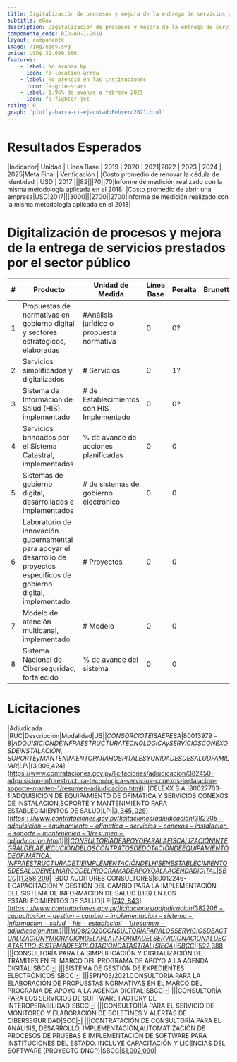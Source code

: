 ```yaml
---
title: Digitalización de procesos y mejora de la entrega de servicios prestados por el sector público
subtitle: eGov
description: Digitalización de procesos y mejora de la entrega de servicios prestados por el sector público
componente_code: BID-AD-1-2019
layout: componente
image: /img/egov.svg
price: USD$ 32.600.000
features:
    - label: No avanza kp
      icon: fa-location-arrow
    - label: No prendió en las instituciones
      icon: fa-grin-stars
    - label: 1.96% de avance a febrero 2021
      icon: fa-fighter-jet
rating: 0
graph: 'plotly-barra-ci-ejecutadoFebrero2021.html'
---
```


# Resultados Esperados

|Indicador| Unidad | Línea Base | 2019 | 2020 | 2021|2022 | 2023 | 2024 | 2025|Meta Final | Verificación |
|Costo promedio de renovar la cédula de identidad | USD | 2017 |||82|||70||70|Informe de medición realizado con la misma metodologia aplicada en el 2018|
|Costo promedio de abrir una empresa|USD|2017|||3000|||2700||2700|Informe de medición realizado con la misma metodología aplicada en el 2018|

# Digitalización de procesos y mejora de la entrega de servicios prestados por el sector público

|#| Producto | Unidad de Medida| Línea Base|Peralta|Brunetti|Saguier|Esperado|
|-|--------------------|-----------------|-------- |-----------|-|-|--|
|1| Propuestas de normativas en gobierno digital y sectores estratégicos, elaboradas|#Análisis jurídico o propuesta normativa|0|0?|||5|
|2| Servicios simplificados y digitalizados|# Servicios|0|1?|||10|
|3| Sistema de Información de Salud (HIS), implementado|# de Establecimientos con HIS Implementado|0|0?|||40|
|4| Servicios brindados por el Sistema Catastral, implementados|% de avance de acciones planificadas|0|0|||20|
|5| Sistemas de gobierno digital, desarrollados e implementados|# de sistemas de gobierno electrónico|0|0|||0|
|6| Laboratorio de innovación gubernamental para apoyar el desarrollo de proyectos específicos de gobierno digital, implementado|# Proyectos|0|0|||5|
|7| Modelo de atención multicanal, implementado|# Modelo|0|0|||0|
|8| Sistema Nacional de Ciberseguridad, fortalecido|% de avance del sistema|0|0|||10|

# Licitaciones

|Adjudicada |RUC|Descripción|Modalidad|US$|
|CONSORCIO TEISA EPESA|80013979-8|ADQUISICIÓN DE INFRAESTRUCTURA TECNOLÓGICA  y SERVICIOS CONEXOS DE INSTALACIÓN, SOPORTE y MANTENIMIENTO PARA HOSPITALES Y UNIDADES DE SALUD FAMILIAR|LPI|[$3,906,424](https://www.contrataciones.gov.py/licitaciones/adjudicacion/382450-adquisicion-infraestructura-tecnologica-servicios-conexos-instalacion-soporte-manten-1/resumen-adjudicacion.html)|
|CELEXX S.A.|80027703-1|ADQUISICION DE EQUIPAMIENTO DE OFIMATICA Y SERVICIOS CONEXOS DE INSTALACION,SOPORTE Y MANTENIMIENTO PARA ESTABLECIMIENTOS DE SALUD|LPI|[$3,345,028](https://www.contrataciones.gov.py/licitaciones/adjudicacion/382205-adquisicion-equipamiento-ofimatica-servicios-conexos-instalacion-soporte-mantenimien-1/resumen-adjudicacion.html)|
|||CONSULTORÍA DE APOYO PARA LA FISCALIZACIÓN INTEGRAL DE LA EJECUCIÓN DE LOS CONTRATOS DE DOTACIÓN DE EQUIPAMIENTO DE OFIMÁTICA,INFRAESTRUCTURA DE TI E IMPLEMENTACIÓN DEL HIS EN ESTABLECIMIENTOS DE SALUD EN EL MARCO DEL PROGRAMA DE APOYO A LA AGENDA DIGITAL|SBCC|[$1,358,209](https://www.contrataciones.gov.py/licitaciones/planificacion/387893-consultoria-apoyo-fiscalizacion-integral-ejecucion-contratos-dotacion-equipamiento-1.html)|
|BDO AUDITORES CONSULTORES|80012246-1|CAPACITACIÓN Y GESTIÓN DEL CAMBIO PARA LA IMPLEMENTACIÓN DEL SISTEMA DE INFORMACION DE SALUD (HIS) EN LOS ESTABLECIMIENTOS DE SALUD|LPI|[$742,843](https://www.contrataciones.gov.py/licitaciones/adjudicacion/382206-capacitacion-gestion-cambio-implementacion-sistema-informacion-salud-his-establecimi-1/resumen-adjudicacion.html)|
|||MI08/2020 CONSULTORÍA PARA LOS SERVICIOS DE ACTUALIZACIÓN Y MIGRACIÓN DE LA PLATAFORMA DEL SERVICIO NACIONAL DE CATASTRO – SISTEMA DE EXPLOTACIÓN CATASTRAL (SIECA)|SBCC|[$522,388](https://www.contrataciones.gov.py/licitaciones/planificacion/389005-consultoria-servicios-actualizacion-migracion-plataforma-servicio-nacional-catastro-1.html)
|||CONSULTORÍA PARA LA SIMPLIFICACIÓN Y DIGITALIZACIÓN DE TRÁMITES EN EL MARCO DEL PROGRAMA DE APOYO A LA AGENDA DIGITAL|SBCC|[-](https://www.contrataciones.gov.py/licitaciones/precalificacion/673-2020-consultoria-simplificacion-digitalizacion-tramites-marco-programa-apoyo-agenda-dig.html)|
|||SISTEMA DE GESTIÓN DE EXPEDIENTES ELECTRÓNICOS|SBCC|[-](https://www.contrataciones.gov.py/licitaciones/precalificacion/674-2020-consultoria-implementacion-sistema-gestion-expedientes-electronicos.html)|
|||SPN°03/2021.CONSULTORIA PARA LA ELABORACIÓN DE PROPUESTAS NORMATIVAS EN EL MARCO DEL PROGRAMA DE APOYO A LA AGENDA DIGITAL|SBCC|[-](https://www.contrataciones.gov.py/licitaciones/precalificacion/657-2020-consultoria-elaboracion-propuestas-normativas-marco-programa-apoyo-agenda-digital.html)|
|||CONSULTORÍA PARA LOS SERVICIOS DE SOFTWARE FACTORY DE INTEROPERABILIDAD|SBCC|[-](https://www.contrataciones.gov.py/licitaciones/precalificacion/663-2020-consultoria-servicios-software-factory-interoperabilidad.html)|
|||CONSULTORÍA PARA EL SERVICIO DE MONITOREO Y ELABORACIÓN DE BOLETINES Y ALERTAS DE CIBERSEGURIDAD|SCC|[-](https://www.contrataciones.gov.py/licitaciones/precalificacion/660-2020-consultoria-servicio-monitoreo-elaboracion-boletines-alertas-ciberseguridad.html)|
|||CONTRATACIÓN DE CONSULTORÍA PARA EL ANÁLISIS, DESARROLLO, IMPLEMENTACIÓN,AUTOMATIZACIÓN DE PROCESOS DE PRUEBAS E IMPLEMENTACIÓN DE SOFTWARE PARA INSTITUCIONES DEL ESTADO. INCLUYE CAPACITACIÓN Y LICENCIAS DEL SOFTWARE (PROYECTO DNCP)|SBCC|[$1,002,090](https://www.contrataciones.gov.py/licitaciones/convocatoria/389000-consultoria-servicios-desarrollo-software-compras-publicas-electronicas-dncp-marco-1.html)|